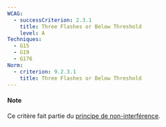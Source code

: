 ```yaml
---
WCAG:
  - successCriterion: 2.3.1
    title: Three Flashes or Below Threshold
    level: A
Techniques:
  - G15
  - G19
  - G176
Norm:
  - criterion: 9.2.3.1
    title: Three Flashes or Below Threshold
---
```


#### Note

Ce critère fait partie du [principe de non-interférence](/fr/obligations.html#principe-de-non-interférence).